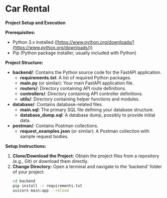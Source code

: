# Car Rental

**Project Setup and Execution**

**Prerequisites:**

* Python 3.x installed ([https://www.python.org/downloads/](https://www.python.org/downloads/))
* Pip (Python package installer, usually included with Python)

**Project Structure:**

* **backend/**: Contains the Python source code for the FastAPI application.
    * **requirements.txt**: A list of required Python packages. 
    * **main.py** (or similar): Your main FastAPI application file.
    * **routers/**: Directory containing API route definitions.
    * **controllers/**: Directory containing API controller definitions.
    * **utils/**: Directory containing helper functions and modules.
* **database/**: Contains database-related files.
    * **main.sql**: The primary SQL file defining your database structure.
    * **database_dump.sql**: A database dump, possibly to provide initial data.
* **postman/**: Contains Postman collections.
    * **request_examples.json** (or similar): A Postman collection with sample request bodies.

**Setup Instructions:**

1. **Clone/Download the Project:** Obtain the project files from a repository (e.g., Git) or download them directly.
2. **Change Directory:** Open a terminal and navigate to the 'backend' folder of your project:
   ```bash
   cd backend
   pip install -r requirements.txt
   uvicorn main:app --reload
   ```
